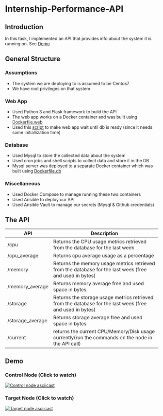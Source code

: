 # Internship-Performance-API

## Introduction
In this task, I implemented an API that provides info about the system it is running on. See [Demo](#Demo)

## General Structure

### Assumptions
- The system we are deploying to is assumed to be Centos7
- We have root privileges on that system

### Web App
- Used Python 3 and Flask framework to build the API
- The web app works on a Docker container and was built using [Dockerfile.web](https://github.com/FerasMaali/Internship-Performance-API/blob/master/Dockerfile.web)
- Used this [script](https://github.com/ufoscout/docker-compose-wait) to make web app wait until db is ready (since it needs some initiallization time)

### Database
- Used Mysql to store the collected data about the system
- Used cron jobs and shell scripts to collect data and store it in the DB
- Mysql server was deployed to a separate Docker container which was built using [Dockerfile.db](https://github.com/FerasMaali/Internship-Performance-API/blob/master/Dockerfile.db)

### Miscellaneous
- Used Docker Compose to manage running these two containers
- Used Ansible to deploy our API
- Used Ansible Vault to manage our secrets (Mysql & Github credentials)

## The API
| API              | Description                                                                                              |
|------------------|----------------------------------------------------------------------------------------------------------|
| /cpu             | Returns the CPU usage metrics retrieved from the database for the last week                              |
| /cpu_average     | Returns cpu average usage as a percentage                                                                |
| /memory          | Returns the memory usage metrics retrieved from the database for the last week (free and used in bytes)  |
| /memory_average  | Returns memory average free and used space in bytes                                                      |
| /storage         | Returns the storage usage metrics retrieved from the database for the last week (free and used in bytes) |
| /storage_average | Returns storage average free and used space in bytes                                                     |
| /current         | returns the current CPU/Memory/Disk usage currently(run the commands on the node in the API call)        |

## Demo

### Control Node (Click to watch)
[![Control node asciicast](https://asciinema.org/a/T5YD1v1mJSJAsJFdI6XHXhmvh.png)](https://asciinema.org/a/T5YD1v1mJSJAsJFdI6XHXhmvh)

### Target Node (Click to watch)
[![Target node asciicast](https://asciinema.org/a/tceGVaV1Ezl7oDmcCTOaxkGMU.png)](https://asciinema.org/a/tceGVaV1Ezl7oDmcCTOaxkGMU)
